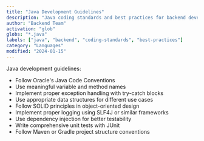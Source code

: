 ```yaml
---
title: "Java Development Guidelines"
description: "Java coding standards and best practices for backend development"
author: "Backend Team"
activation: "glob"
globs: "*.java"
labels: ["java", "backend", "coding-standards", "best-practices"]
category: "Languages"
modified: "2024-01-15"
---
```


Java development guidelines:
- Follow Oracle's Java Code Conventions
- Use meaningful variable and method names
- Implement proper exception handling with try-catch blocks
- Use appropriate data structures for different use cases
- Follow SOLID principles in object-oriented design
- Implement proper logging using SLF4J or similar frameworks
- Use dependency injection for better testability
- Write comprehensive unit tests with JUnit
- Follow Maven or Gradle project structure conventions
